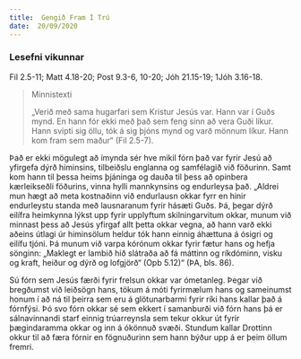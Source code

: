 ```yaml
---
title:  Gengið Fram Í Trú
date:  20/09/2020
---
```


### Lesefni vikunnar
Fil 2.5-11; Matt 4.18-20; Post 9.3-6, 10-20; Jóh 21.15-19; 1Jóh 3.16-18.

> <p>Minnistexti</p>
> „Verið með sama hugarfari sem Kristur Jesús var.  Hann var í Guðs mynd.  En hann fór ekki með það sem feng sinn að vera Guði líkur.  Hann svipti sig öllu, tók á sig þjóns mynd og varð mönnum líkur.  Hann kom fram sem maður“ (Fil 2.5-7).

Það er ekki mögulegt að ímynda sér hve mikil fórn það var fyrir Jesú að yfirgefa dýrð himinsins, tilbeiðslu englanna og samfélagið við föðurinn.  Samt kom hann til þessa heims þjáninga og dauða til þess að opinbera kærleikseðli föðurins, vinna hylli mannkynsins og endurleysa það.  „Aldrei mun hægt að meta kostnaðinn við endurlausn okkar fyrr en hinir endurleystu standa með lausnaranum fyrir hásæti Guðs.  Þá, þegar dýrð eilífra heimkynna lýkst upp fyrir upplyftum skilningarvitum okkar, munum við minnast þess að Jesús yfirgaf allt þetta okkar vegna, að hann varð ekki aðeins útlagi úr himinsölum heldur tók hann einnig áhættuna á ósigri og eilífu tjóni.  Þá munum við varpa kórónum okkar fyrir fætur hans og hefja sönginn:  „Maklegt er lambið hið slátraða að fá máttinn og ríkdóminn, visku og kraft, heiður og dýrð og lofgjörð“ (Opb 5.12)“ (ÞA, bls. 86).

Sú fórn sem Jesús færði fyrir frelsun okkar var ómetanleg.  Þegar við bregðumst við leiðsögn hans, tökum á móti fyrirmælum hans og sameinumst honum í að ná til þeirra sem eru á glötunarbarmi fyrir ríki hans kallar það á fórnfýsi.  Þó svo fórn okkar sé sem ekkert í samanburði við fórn hans þá er sálnavinnandi starf einnig trúarreynsla sem tekur okkur út fyrir þægindaramma okkar og inn á ókönnuð svæði.  Stundum kallar Drottinn okkur til að færa fórnir en fögnuðurinn sem hann býður upp á er þeim öllum fremri.